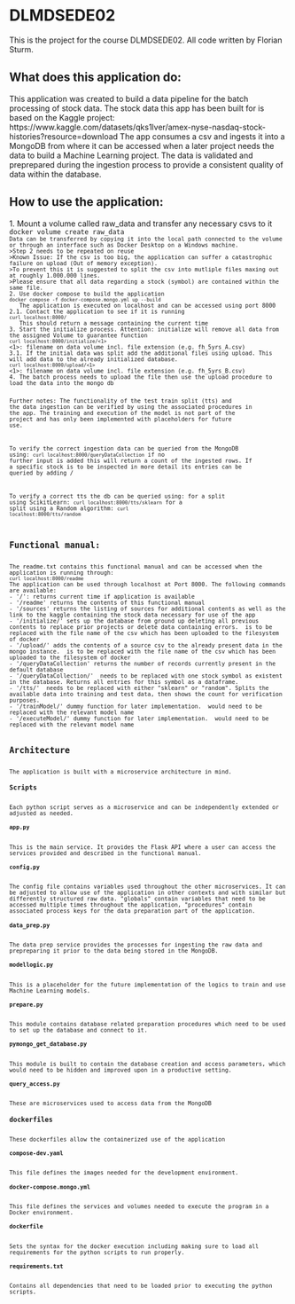 # DLMDSEDE02
This is the project for the course DLMDSEDE02. All code written by Florian Sturm.
<h2>What does this application do:</h2>
This application was created to build a data pipeline for the batch processing of stock data. The stock data this app has been built for is based on the Kaggle project: https://www.kaggle.com/datasets/qks1lver/amex-nyse-nasdaq-stock-histories?resource=download
The app consumes a csv and ingests it into a MongoDB from where it can be accessed when a later project needs the data to build a Machine Learning project. The data is validated and preprepared during the ingestion process to provide a consistent quality of data within the database.

<h2>How to use the application:</h2>
1. Mount a volume called raw_data and transfer any necessary csvs to it
<code>docker volume create raw_data<code>
Data can be transferred by copying it into the local path connected to the volume or through an interface such as Docker Desktop on a Windows machine.
>Step 2 needs to be repeated on reuse                                                                                   
>Known Issue: If the csv is too big, the application can suffer a catastrophic failure on upload (Out of memory exception). 
>To prevent this it is suggested to split the csv into mutliple files maxing out at roughly 1.000.000 lines.
>Please ensure that all data regarding a stock (symbol) are contained within the same file.
2. Use docker compose to build the application
<code>docker compose -f docker-compose.mongo.yml up --build</code>
   The application is executed on localhost and can be accessed using port 8000
2.1. Contact the application to see if it is running
<code>curl localhost:8000/</code>
   This should return a message containing the current time
3. Start the initialize process. Attention: initialize will remove all data from the assigned Volume to guarantee function
<code>curl localhost:8000/initialize/<1></code>
<1>: filename on data volume incl. file extension (e.g. fh_5yrs_A.csv) 
3.1. If the initial data was split add the additional files using upload. This will add data to the already initialized database.
<code>curl localhost:8000/upload/<1></code>
<1>: filename on data volume incl. file extension (e.g. fh_5yrs_B.csv)
4. The batch process needs to upload the file then use the upload procedure to load the data into the mongo db

Further notes:
The functionality of the test train split (tts) and the data ingestion can be verified by using the associated procedures in the app. The training and execution of the model is not part of the project and has only been implemented with placeholders for future use. 

To verify the correct ingestion data can be queried from the MongoDB using:
<code>curl localhost:8000/queryDataCollection</code>
if no further input is added this will return a count of the ingested rows.
If a specific stock is to be inspected in more detail its entries can be queried by adding /<Name of Stock>

To verify a correct tts the db can be queried using:
for a split using ScikitLearn: <code>curl localhost:8000/tts/sklearn</code>
for a split using a Random algorithm: <code>curl localhost:8000/tts/random</code>

<h2>Functional manual:</h2>
The readme.txt contains this functional manual and can be accessed when the application is running through:
<code>curl localhost:8000/readme</code>
The application can be used through localhost at Port 8000. The following commands are available:
- '/': returns current time if application is available 
- '/readme' returns the contents of this functional manual
- '/sources' returns the listing of sources for additional contents as well as the link to the kaggle containing the stock data necessary for use of the app
- '/initialize/<source>' sets up the database from ground up deleting all previous contents to replace prior projects or delete data containing errors. <source> is to be replaced with the file name of the csv which has been uploaded to the filesystem of docker
- '/upload/<source>' adds the contents of a source csv to the already present data in the mongo instance. <source> is to be replaced with the file name of the csv which has been uploaded to the filesystem of docker
- '/queryDataCollection' returns the number of records currently present in the default database
- '/queryDataCollection/<symbol>' <symbol> needs to be replaced with one stock symbol as existent in the database. Returns all entries for this symbol as a dataframe.
- '/tts/<type>' <type> needs to be replaced with either "sklearn" or "random". Splits the available data into training and test data, then shows the count for verification purposes.
- '/trainModel/<model>' dummy function for later implementation. <model> would need to be replaced with the relevant model name
- '/executeModel/<model>' dummy function for later implementation. <model> would need to be replaced with the relevant model name

<h2>Architecture</h2>
The application is built with a microservice architecture in mind. 
<h3>Scripts</h3>
Each python script serves as a microservice and can be independently extended or adjusted as needed.
<h4>app.py</h4>
This is the main service. It provides the Flask API where a user can access the services provided and described in the functional manual.
<h4>config.py</h4>
The config file contains variables used throughout the other microservices. It can be adjusted to allow use of the application in other contexts and with similar but differently structured raw data. "globals" contain variables that need to be accessed multiple times throughout the application, "procedures" contain associated process keys for the data preparation part of the application.
<h4>data_prep.py</h4>
The data prep service provides the processes for ingesting the raw data and prepreparing it prior to the data being stored in the MongoDB. 
<h4>modellogic.py</h4>
This is a placeholder for the future implementation of the logics to train and use Machine Learning models. 
<h4>prepare.py</h4>
This module contains database related preparation procedures which need to be used to set up the database and connect to it.
<h4>pymongo_get_database.py</h4>
This module is built to contain the database creation and access parameters, which would need to be hidden and improved upon in a productive setting.
<h4>query_access.py</h4>
These are microservices used to access data from the MongoDB
<h3>dockerfiles</h3>
These dockerfiles allow the containerized use of the application
<h4>compose-dev.yaml</h4>
This file defines the images needed for the development environment.
<h4>docker-compose.mongo.yml</h4>
This file defines the services and volumes needed to execute the program in a Docker environment.
<h4>dockerfile</h4>
Sets the syntax for the docker execution including making sure to load all requirements for the python scripts to run properly.
<h4>requirements.txt</h4>
Contains all dependencies that need to be loaded prior to executing the python scripts.